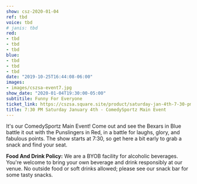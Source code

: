 ```yaml
---
show: csz-2020-01-04
ref: tbd
voice: tbd
# janis: tbd
red:
- tbd
- tbd
- tbd
blue:
- tbd
- tbd
- tbd
date: "2019-10-25T16:44:08-06:00"
images:
- images/cszsa-event7.jpg
show_date: "2020-01-04T19:30:00-05:00"
subtitile: Funny For Everyone
ticket_link: https://cszsa.square.site/product/saturday-jan-4th-7-30-pm-comedysportz-main-event/153?cs=true
title: 7:30 PM Saturday January 4th - ComedySportz Main Event
---
```


It's our ComedySportz Main Event! Come out and see the Bexars in Blue battle it out with the Punslingers in Red, in a battle for laughs, glory, and fabulous points. The show starts at 7:30, so get here a bit early to grab a snack and find your seat.

**Food And Drink Policy:** We are a BYOB facility for alcoholic beverages. You're welcome to bring your own beverage and drink responsibly at our venue. No outside food or soft drinks allowed; please see our snack bar for some tasty snacks.
